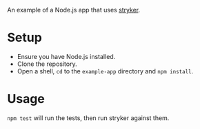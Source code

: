 An example of a Node.js app that uses [stryker](https://stryker-mutator.github.io).

# Setup

* Ensure you have Node.js installed.
* Clone the repository.
* Open a shell, `cd` to the `example-app` directory and `npm install`.

# Usage

`npm test` will run the tests, then run stryker against them.
